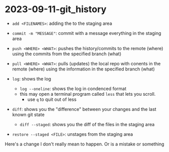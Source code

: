 # 2023-09-11-git_history

- `add <FILENAMES>`: adding the <FILENAMES> to the staging area
- `commit -m "MESSAGE"`: commit with a message everything in the staging area
- `push <WHERE> <WHAT>`: pushes the history/commits to the remote (where) using the commits from the specified branch (what)
- `pull <WHERE> <WHAT>`: pulls (updates) the local repo with conents in the remote (where) using the information in the specified branch (what)

- `log`: shows the log
    - `log --oneline`: shows the log in condenced format
    - this may open a terminal program called `less` that lets you scroll.
      - use `q` to quit out of less

- `diff`: shows you the "difference" between your changes and the last known git state
  - `diff --staged`: shows you the diff of the files in the staging area

- `restore --staged <FILE>`: unstages <FILE> from the staging area

Here's a change I don't really mean to happen.
Or is a mistake
or something
